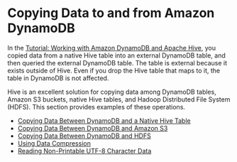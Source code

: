 # Copying Data to and from Amazon DynamoDB<a name="EMRforDynamoDB.CopyingData"></a>

In the [Tutorial: Working with Amazon DynamoDB and Apache Hive](EMRforDynamoDB.Tutorial.md), you copied data from a native Hive table into an external DynamoDB table, and then queried the external DynamoDB table\. The table is external because it exists outside of Hive\. Even if you drop the Hive table that maps to it, the table in DynamoDB is not affected\.

Hive is an excellent solution for copying data among DynamoDB tables, Amazon S3 buckets, native Hive tables, and Hadoop Distributed File System \(HDFS\)\. This section provides examples of these operations\.


+ [Copying Data Between DynamoDB and a Native Hive Table](EMRforDynamoDB.CopyingData.NativeHive.md)
+ [Copying Data Between DynamoDB and Amazon S3](EMRforDynamoDB.CopyingData.S3.md)
+ [Copying Data Between DynamoDB and HDFS](EMRforDynamoDB.CopyingData.HDFS.md)
+ [Using Data Compression](EMRforDynamoDB.CopyingData.Compression.md)
+ [Reading Non\-Printable UTF\-8 Character Data](EMRforDynamoDB.CopyingData.NonPrintableData.md)